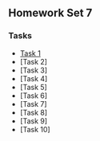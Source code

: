 ## Homework Set 7

### Tasks

* [Task 1](https://lsdroubay/math5610/homework/homework7/task1)
* [Task 2]
* [Task 3]
* [Task 4]
* [Task 5]
* [Task 6]
* [Task 7]
* [Task 8]
* [Task 9]
* [Task 10]

